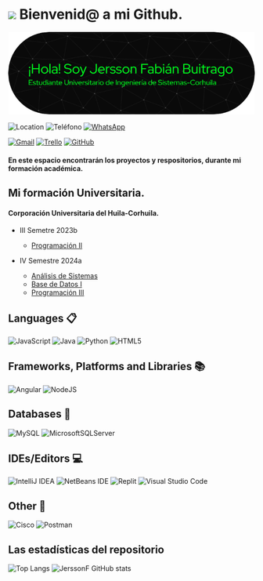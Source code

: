 # <img src="https://media.giphy.com/media/hiJ9ypGI5tIKdwKoK2/giphy.gif" width="150"/> Bienvenid@ a mi Github.

![Banner de Jersson Fabián Buitrago](Img/banner.png)


![Location](https://img.shields.io/badge/Ubicación-Neiva,%20Huila,%20Colombia-%22FF0000.svg?style=for-the-badge&logo=Location)
![Teléfono](https://img.shields.io/badge/Teléfono-313438020-%23FF0000.svg?style=for-the-badge&logo=Teléfono)
 [![WhatsApp](https://img.shields.io/badge/WhatsApp-25D366?style=for-the-badge&logo=whatsapp&logoColor=white)](https://web.whatsapp.com/)


[![Gmail](https://img.shields.io/badge/Gmail-D14836?style=for-the-badge&logo=gmail&logoColor=white)](https://mail.google.com/mail/u/6/#inbox)
[![Trello](https://img.shields.io/badge/Trello-%23026AA7.svg?style=for-the-badge&logo=Trello&logoColor=white)](https://trello.com/w/parcial48/home)
[![GitHub](https://img.shields.io/badge/github-%23121011.svg?style=for-the-badge&logo=github&logoColor=white)](https://github.com/JerssonF/JerssonF)

#### En este espacio encontrarán los proyectos y respositorios, durante mi formación académica.
## Mi formación Universitaria.

#### Corporación Universitaria del Huila-Corhuila.
* III Semetre 2023b
  * [Programación II](https://github.com/JerssonF/Programacion_II.git)
  
    
* IV Semestre 2024a 
  * [Análisis de Sistemas](https://github.com/JerssonF/Analisis_de_sistemas.git)
  * [Base de Datos I](https://github.com/JerssonF/Base-de-datos-I.git)
  * [Programación III](https://github.com/JerssonF/Programacion_III.git)
 

  

##  Languages 📋
![JavaScript](https://img.shields.io/badge/javascript-%23323330.svg?style=for-the-badge&logo=javascript&logoColor=%23F7DF1E)
![Java](https://img.shields.io/badge/java-%23ED8B00.svg?style=for-the-badge&logo=openjdk&logoColor=white)
![Python](https://img.shields.io/badge/python-3670A0?style=for-the-badge&logo=python&logoColor=ffdd54)
![HTML5](https://img.shields.io/badge/html5-%23E34F26.svg?style=for-the-badge&logo=html5&logoColor=white)

## Frameworks, Platforms and Libraries 📚 
![Angular](https://img.shields.io/badge/angular-%23DD0031.svg?style=for-the-badge&logo=angular&logoColor=white)
![NodeJS](https://img.shields.io/badge/node.js-6DA55F?style=for-the-badge&logo=node.js&logoColor=white)

##  Databases 💾
![MySQL](https://img.shields.io/badge/mysql-4479A1.svg?style=for-the-badge&logo=mysql&logoColor=white)
![MicrosoftSQLServer](https://img.shields.io/badge/Microsoft%20SQL%20Server-CC2927?style=for-the-badge&logo=microsoft%20sql%20server&logoColor=white)

##  IDEs/Editors 💻
![IntelliJ IDEA](https://img.shields.io/badge/IntelliJIDEA-000000.svg?style=for-the-badge&logo=intellij-idea&logoColor=white)
![NetBeans IDE](https://img.shields.io/badge/NetBeansIDE-1B6AC6.svg?style=for-the-badge&logo=apache-netbeans-ide&logoColor=white)
![Replit](https://img.shields.io/badge/Replit-DD1200?style=for-the-badge&logo=Replit&logoColor=white)
	![Visual Studio Code](https://img.shields.io/badge/Visual%20Studio%20Code-0078d7.svg?style=for-the-badge&logo=visual-studio-code&logoColor=white)

 ## Other 🥅
 ![Cisco](https://img.shields.io/badge/cisco-%23049fd9.svg?style=for-the-badge&logo=cisco&logoColor=black)
 ![Postman](https://img.shields.io/badge/Postman-FF6C37?style=for-the-badge&logo=postman&logoColor=white)

 ## Las estadísticas del repositorio

 ![Top Langs](https://github-readme-stats.vercel.app/api/top-langs/?username=JerssonF&exclude_repo=github-readme-stats,anuraghazra.github.io&theme=dark)
![JerssonF GitHub stats](https://github-readme-stats.vercel.app/api?username=JerssonF&show_icons=true&theme=dark)

<!--
**JerssonF/JerssonF** is a ✨ _special_ ✨ repository because its `README.md` (this file) appears on your GitHub profile.

Here are some ideas to get you started:

- 🔭 I’m currently working on ...
- 🌱 I’m currently learning ...
- 👯 I’m looking to collaborate on ...
- 🤔 I’m looking for help with ...
- 💬 Ask me about ...
- 📫 How to reach me: ...
- 😄 Pronouns: ...
- ⚡ Fun fact: ...
-->
